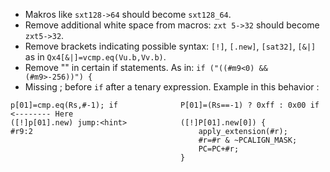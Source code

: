 - Makros like `sxt128->64` should become `sxt128_64`.
- Remove additional white space from macros: `zxt 5->32` should become `zxt5->32`.
- Remove brackets indicating possible syntax: `[!]`, `[.new]`, `[sat32]`, `[&|]` as in `Qx4[&|]=vcmp.eq(Vu.b,Vv.b)`.
- Remove "" in certain if statements. As in: `if ("((#m9<0) && (#m9>-256))") {`
- Missing ; before `if` after a tenary expression. Example in this behavior :
```
p[01]=cmp.eq(Rs,#-1); if              P[01]=(Rs==-1) ? 0xff : 0x00 if    <-------- Here
([!]p[01].new) jump:<hint>            ([!]P[01].new[0]) {
#r9:2                                     apply_extension(#r);
                                          #r=#r & ~PCALIGN_MASK;
                                          PC=PC+#r;
                                      }

```
    
